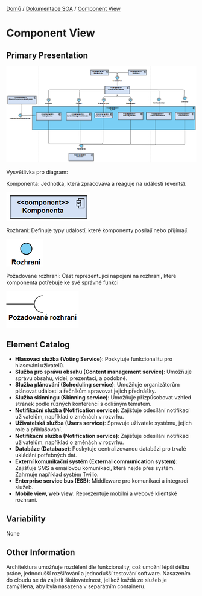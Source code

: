 [Domů](/README.md) / [Dokumentace SOA](/Dokumentace/SOA/README.md) / [Component View](/Dokumentace/SOA/pages/module-component.md)

# Component View

## Primary Presentation
![Component diagram](../assets/soa-component-diagram.png)

Vysvětlivka pro diagram:

Komponenta: Jednotka, která zpracovává a reaguje na události (events).

![komponenta](../assets/component-1.png)

Rozhraní: Definuje typy událostí, které komponenty posílají nebo přijímají.

![rozhraní](../assets/component-2.png)

Požadované rozhraní: Část reprezentující napojení na rozhraní, které komponenta potřebuje ke své správné funkci

![balíček](../assets/component-3.png)


## Element Catalog

- **Hlasovací služba (Voting Service)**: Poskytuje funkcionalitu pro hlasování uživatelů.
- **Služba pro správu obsahu (Content management service)**: Umožňuje správu obsahu, videí, prezentací, a podobně.
- **Služba plánování (Scheduling service)**: Umožňuje organizátorům plánovat události a řečníkům spravovat jejich přednášky.
- **Služba skinningu (Skinning service)**: Umožňuje přizpůsobovat vzhled stránek podle různých konferencí s odlišným tématem.
- **Notifikační služba (Notification service)**: Zajišťuje odesílání notifikací uživatelům, například o změnách v rozvrhu.
- **Uživatelská služba (Users service)**: Spravuje uživatele systému, jejich role a přihlašování.
- **Notifikační služba (Notification service)**: Zajišťuje odesílání notifikací uživatelům, například o změnách v rozvrhu.
- **Databáze (Database)**: Poskytuje centralizovanou databázi pro trvalé ukládání potřebných dat.
- **Externí komunikační systém (External communication system)**: Zajišťuje SMS a emailovou komunikaci, která nejde přes systém. Zahrnuje například systém Twilio.
- **Enterprise service bus (ESB)**: Middleware pro komunikaci a integraci služeb.
- **Mobile view, web view**: Reprezentuje mobilní a webové klientské rozhraní.
  
## Variability 
None

## Other Information
Architektura umožňuje rozdělení dle funkcionality, což umožní lépší dělbu práce, jednodušší rozšiřování a jednodušší testování software. Nasazením do cloudu se dá zajistit škálovatelnost, jelikož každá ze služeb je zamýšlena, aby byla nasazena v separátním containeru. 
